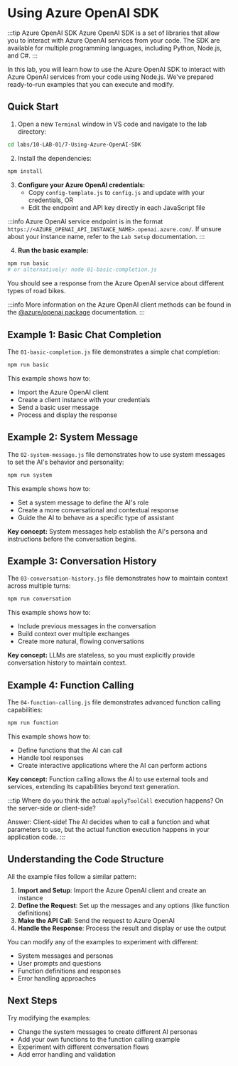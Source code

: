 # Using Azure OpenAI SDK

:::tip Azure OpenAI SDK
Azure OpenAI SDK is a set of libraries that allow you to interact with Azure OpenAI services from your code. The SDK are available for multiple programming languages, including Python, Node.js, and C#.
:::

In this lab, you will learn how to use the Azure OpenAI SDK to interact with Azure OpenAI services from your code using Node.js. We've prepared ready-to-run examples that you can execute and modify.

## Quick Start

1. Open a new `Terminal` window in VS code and navigate to the lab directory:

```bash
cd labs/10-LAB-01/7-Using-Azure-OpenAI-SDK
```

2. Install the dependencies:

```bash
npm install
```

3. **Configure your Azure OpenAI credentials:**
   - Copy `config-template.js` to `config.js` and update with your credentials, OR
   - Edit the endpoint and API key directly in each JavaScript file

:::info
Azure OpenAI service endpoint is in the format `https://<AZURE_OPENAI_API_INSTANCE_NAME>.openai.azure.com/`. 
If unsure about your instance name, refer to the `Lab Setup` documentation.
:::

4. **Run the basic example:**

```bash
npm run basic
# or alternatively: node 01-basic-completion.js
```

You should see a response from the Azure OpenAI service about different types of road bikes.

:::info
More information on the Azure OpenAI client methods can be found in the [@azure/openai package](https://learn.microsoft.com/en-us/javascript/api/%40azure/openai/?view=azure-node-preview) documentation. 
:::

## Example 1: Basic Chat Completion

The `01-basic-completion.js` file demonstrates a simple chat completion:

```bash
npm run basic
```

This example shows how to:
- Import the Azure OpenAI client
- Create a client instance with your credentials
- Send a basic user message
- Process and display the response

## Example 2: System Message

The `02-system-message.js` file demonstrates how to use system messages to set the AI's behavior and personality:

```bash
npm run system
```

This example shows how to:
- Set a system message to define the AI's role
- Create a more conversational and contextual response
- Guide the AI to behave as a specific type of assistant

**Key concept:** System messages help establish the AI's persona and instructions before the conversation begins.

## Example 3: Conversation History

The `03-conversation-history.js` file demonstrates how to maintain context across multiple turns:

```bash
npm run conversation
```

This example shows how to:
- Include previous messages in the conversation
- Build context over multiple exchanges
- Create more natural, flowing conversations

**Key concept:** LLMs are stateless, so you must explicitly provide conversation history to maintain context.

## Example 4: Function Calling

The `04-function-calling.js` file demonstrates advanced function calling capabilities:

```bash
npm run function
```

This example shows how to:
- Define functions that the AI can call
- Handle tool responses
- Create interactive applications where the AI can perform actions

**Key concept:** Function calling allows the AI to use external tools and services, extending its capabilities beyond text generation.

:::tip
Where do you think the actual `applyToolCall` execution happens? On the server-side or client-side?

Answer: Client-side! The AI decides when to call a function and what parameters to use, but the actual function execution happens in your application code.
:::

## Understanding the Code Structure

All the example files follow a similar pattern:

1. **Import and Setup**: Import the Azure OpenAI client and create an instance
2. **Define the Request**: Set up the messages and any options (like function definitions)
3. **Make the API Call**: Send the request to Azure OpenAI
4. **Handle the Response**: Process the result and display or use the output

You can modify any of the examples to experiment with different:
- System messages and personas
- User prompts and questions
- Function definitions and responses
- Error handling approaches

## Next Steps

Try modifying the examples:
- Change the system messages to create different AI personas
- Add your own functions to the function calling example
- Experiment with different conversation flows
- Add error handling and validation
